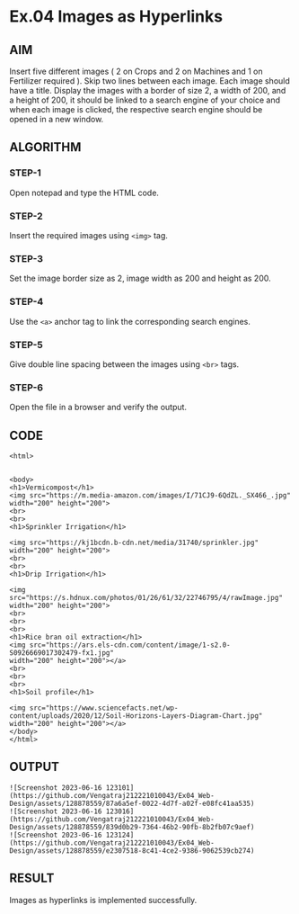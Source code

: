 # Ex.04 Images as Hyperlinks
## AIM
  Insert five different images ( 2 on Crops and 2 on Machines and 1 on Fertilizer required ). 
  Skip two lines between each image. Each image should have a title. 
  Display the images with a border of size 2, a width of 200, and a height of 200, 
  it should be linked to a search engine of your choice and when each image is clicked, 
  the respective search engine should be opened in a new window.

## ALGORITHM
### STEP-1
  Open notepad and type the HTML code.

### STEP-2
  Insert the required images using ```<img>``` tag.

### STEP-3
  Set the image border size as 2, image width as 200 and height as 200.

### STEP-4
  Use the ```<a>``` anchor tag to link the corresponding search engines.  

### STEP-5
  Give double line spacing between the images using ```<br>``` tags.
  
### STEP-6
  Open the file in a browser and verify the output.
  
## CODE
```
<html>


<body>
<h1>Vermicompost</h1>
<img src="https://m.media-amazon.com/images/I/71CJ9-6QdZL._SX466_.jpg" width="200" height="200">
<br>
<br>
<h1>Sprinkler Irrigation</h1>

<img src="https://kj1bcdn.b-cdn.net/media/31740/sprinkler.jpg"  width="200" height="200">
<br>
<br>
<h1>Drip Irrigation</h1>

<img src="https://s.hdnux.com/photos/01/26/61/32/22746795/4/rawImage.jpg"
width="200" height="200">
<br>
<br>
<br>
<h1>Rice bran oil extraction</h1>
<img src="https://ars.els-cdn.com/content/image/1-s2.0-S0926669017302479-fx1.jpg"
width="200" height="200"></a>
<br>
<br>
<br>
<h1>Soil profile</h1>

<img src="https://www.sciencefacts.net/wp-content/uploads/2020/12/Soil-Horizons-Layers-Diagram-Chart.jpg"
width="200" height="200"></a>
</body>
</html>
```


## OUTPUT
```
![Screenshot 2023-06-16 123101](https://github.com/Vengatraj212221010043/Ex04_Web-Design/assets/128878559/87a6a5ef-0022-4d7f-a02f-e08fc41aa535)
![Screenshot 2023-06-16 123016](https://github.com/Vengatraj212221010043/Ex04_Web-Design/assets/128878559/839d0b29-7364-46b2-90fb-8b2fb07c9aef)
![Screenshot 2023-06-16 123124](https://github.com/Vengatraj212221010043/Ex04_Web-Design/assets/128878559/e2307518-8c41-4ce2-9386-9062539cb274)
```

## RESULT
 Images as hyperlinks is implemented successfully.
